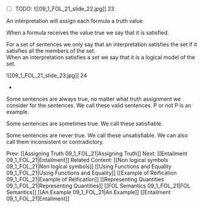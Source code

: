 ﻿- [ ] TODO:
![[09_1_FOL_21_slide_22.jpg]]
23

An interpretation will assign each formula a truth value.

When a formula receives the value true we say that it is satisfied.

For a set of sentences we only say that an interpretation satisfies the set if it satisfies all the members of the set.\
When an interpretation satisfies a set  we say that it is a logical model of the set.

![[09_1_FOL_21_slide_23.jpg]]
24

*
Some sentences are always true, no matter what truth assignment we consider for the sentences. We call these valid sentences.  P or not P is an example.

Some sentences are sometimes true. We call these satisfiable.

Some sentences are never true. We call these unsatisfiable. We can also call them inconsistent or contradictory.



Prev: [[Assigning Truth 09_1_FOL_21|Assigning Truth]]
Next: [[Entailment 09_1_FOL_21|Entailment]]
Related Content:
[[Non logical symbols 09_1_FOL_21|Non logical symbols]]
[[Using Functions and Equality 09_1_FOL_21|Using Functions and Equality]]
[[Example of Reification 09_1_FOL_21|Example of Reification]]
[[Representing Quantities 09_1_FOL_21|Representing Quantities]]
[[FOL Semantics 09_1_FOL_21|FOL Semantics]]
[[An Example 09_1_FOL_21|An Example]]
[[Entailment 09_1_FOL_21|Entailment]]